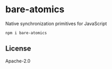 # bare-atomics

Native synchronization primitives for JavaScript

```
npm i bare-atomics
```

## License

Apache-2.0

